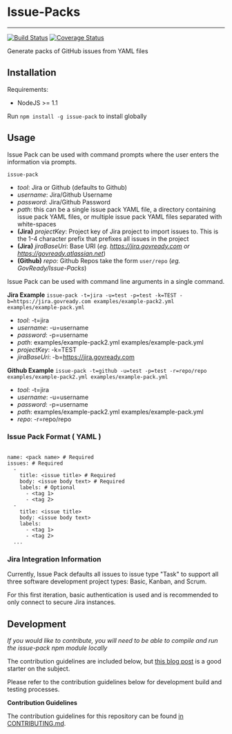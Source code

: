 # Issue-Packs
* * *

[![Build Status](https://travis-ci.org/GovReady/Issue-Packs.svg?branch=master)](https://travis-ci.org/GovReady/Issue-Packs)  [![Coverage Status](https://coveralls.io/repos/github/GovReady/Issue-Packs/badge.svg?branch=master)](https://coveralls.io/github/GovReady/Issue-Packs?branch=master)

Generate packs of GitHub issues from YAML files

## Installation

Requirements:

* NodeJS >= 1.1

Run `npm install -g issue-pack` to install globally

## Usage

Issue Pack can be used with command prompts where the user enters the information via prompts.

`issue-pack`

  * _tool_: Jira or Github (defaults to Github)
  * _username_: Jira/Github Username
  * _password_: Jira/Github Password
  * _path_: this can be a single issue pack YAML file, a directory containing issue pack YAML files, or multiple issue pack YAML files separated with white-spaces
  * **(Jira)** _projectKey_: Project key of Jira project to import issues to. This is the 1-4 character prefix that prefixes all issues in the project
  * **(Jira)** _jiraBaseUri_: Base URI (_eg. https://jira.govready.com or https://govready.atlassian.net_)
  * **(Github)** _repo_: Github Repos take the form `user/repo` (_eg. GovReady/Issue-Packs_)

Issue Pack can be used with command line arguments in a single command.

**Jira Example**
`issue-pack -t=jira -u=test -p=test -k=TEST -b=https://jira.govready.com examples/example-pack2.yml examples/example-pack.yml`

  * _tool_: -t=jira
  * _username_: -u=username
  * _password_: -p=username
  * _path_: examples/example-pack2.yml examples/example-pack.yml
  * _projectKey_: -k=TEST
  * _jiraBaseUri_: -b=https://jira.govready.com

**Github Example**
`issue-pack -t=github -u=test -p=test -r=repo/repo examples/example-pack2.yml examples/example-pack.yml`

  * _tool_: -t=jira
  * _username_: -u=username
  * _password_: -p=username
  * _path_: examples/example-pack2.yml examples/example-pack.yml
  * _repo_: -r=repo/repo
  
### Issue Pack Format ( YAML )

```

name: <pack name> # Required
issues: # Required
  -
    title: <issue title> # Required
    body: <issue body text> # Required
    labels: # Optional
      - <tag 1>
      - <tag 2>
  -
    title: <issue title>
    body: <issue body text>
    labels:
      - <tag 1>
      - <tag 2>
  ...

```

### Jira Integration Information

Currently, Issue Pack defaults all issues to issue type "Task" to support all three software development project types: Basic, Kanban, and Scrum.

For this first iteration, basic authentication is used and is recommended to only connect to secure Jira instances.

## Development

_If you would like to contribute, you will need to be able to compile and run the issue-pack npm module locally_

The contribution guidelines are included below, but [this blog post](http://javascriptplayground.com/blog/2015/03/node-command-line-tool/) is a good starter on the subject.

Please refer to the contribution guidelines below for development build and testing processes.

**Contribution Guidelines**

The contribution guidelines for this repository can be found [in CONTRIBUTING.md](https://github.com/GovReady/Issue-Packs/blob/master/CONTRIBUTING.md).
